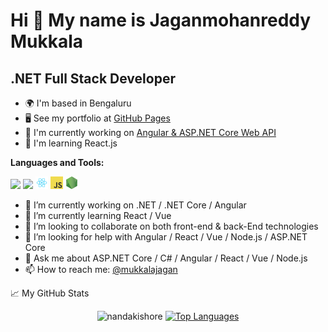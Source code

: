 Hi 👋 My name is Jaganmohanreddy Mukkala
========================================

.NET Full Stack Developer
-------------------------

* 🌍  I'm based in Bengaluru
* 🖥️  See my portfolio at [GitHub Pages](http://mukkalajagan.github.io/)
* 🚀  I'm currently working on [Angular & ASP.NET Core Web API](http://mukkalajagan.github.io/)
* 🧠  I'm learning React.js


**Languages and Tools:**  

<code><img height="20" src="https://cdn.worldvectorlogo.com/logos/dot-net-core-7.svg"></code>
<code><img height="20" src="https://github.com/angular/angular/blob/master/aio/src/assets/images/logos/angular/angular.png"></code>
<code><img height="20" src="https://raw.githubusercontent.com/github/explore/80688e429a7d4ef2fca1e82350fe8e3517d3494d/topics/react/react.png"></code>
<code><img height="20" src="https://raw.githubusercontent.com/github/explore/80688e429a7d4ef2fca1e82350fe8e3517d3494d/topics/javascript/javascript.png"></code>
<code><img height="20" src="https://raw.githubusercontent.com/github/explore/80688e429a7d4ef2fca1e82350fe8e3517d3494d/topics/nodejs/nodejs.png"></code>

- 🔭 I’m currently working on .NET / .NET Core / Angular
- 🌱 I’m currently learning  React / Vue
- 👯 I’m looking to collaborate on both front-end & back-End technologies
- 🤔 I’m looking for help with Angular / React / Vue / Node.js / ASP.NET Core
- 💬 Ask me about ASP.NET Core / C# / Angular / React / Vue / Node.js
- 📫 How to reach me: [@mukkalajagan](https://twitter.com/mukkalajagan)

📈 My GitHub Stats

<p align="center"> <img src="https://github-readme-stats.vercel.app/api?username=mukkalajagan&show_icons=true&theme=gotham" alt="nandakishore" />
<a href="https://github.com/mukkalajagan" align="left"><img src="https://github-readme-stats.vercel.app/api/top-langs/?username=mukkalajagan&langs_count=10&title_color=0891b2&text_color=ffffff&icon_color=0891b2&bg_color=1c1917&hide_border=true&locale=en&custom_title=Top%20%Languages" alt="Top Languages" /></a>

